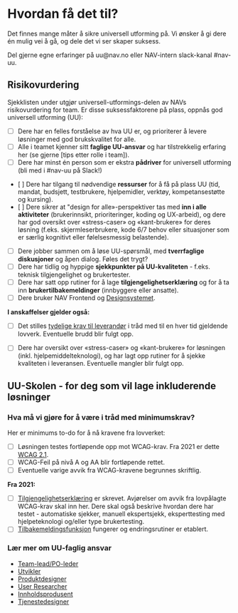 # Hvordan få det til?
<p class="typo-ingress">Det finnes mange måter å sikre universell utforming på. Vi ønsker å gi dere én mulig vei å gå, og dele det vi ser skaper suksess.</p>
Del gjerne egne erfaringer på uu@nav.no eller NAV-intern slack-kanal #nav-uu.

## Risikovurdering
Sjekklisten under utgjør universell-utformings-delen av NAVs risikovurdering for team. 
Er disse suksessfaktorene på plass, oppnås god universell utforming (UU):

- [ ] Dere har en felles forståelse av hva UU er, og prioriterer å levere løsninger med god brukskvalitet for alle.
- [ ] Alle i teamet kjenner sitt __faglige UU-ansvar__ og har tilstrekkelig erfaring her (se gjerne [tips etter rolle i team]).
- [ ] Dere har minst én person som er ekstra __pådriver__ for universell utforming (bli med i #nav-uu på Slack!) 
- [ ] Dere har tilgang til nødvendige __ressurser__ for å få på plass UU (tid, mandat, budsjett, testbrukere, hjelpemidler, verktøy, kompetansestøtte og kursing).
- [ ] Dere sikrer at "design for alle»-perspektiver tas med __inn i alle aktiviteter__ (brukerinnsikt, prioriteringer, koding og UX-arbeid), og dere har god oversikt over «stress-caser» og «kant-brukere» for deres løsning (f.eks. skjermleserbrukere, kode 6/7 behov eller situasjoner som er særlig kognitivt eller følelsesmessig belastende).
- [ ] Dere jobber sammen om å løse UU-spørsmål, med __tverrfaglige diskusjoner__ og åpen dialog. Føles det trygt?
- [ ] Dere har tidlig og hyppige __sjekkpunkter på UU-kvaliteten__ - f.eks. teknisk tilgjengelighet og brukertester.
- [ ] Dere har satt opp rutiner for å lage __tilgjengelighetserklæring__ og for å ta inn __brukertilbakemeldinger__ (innbyggere eller ansatte).
- [ ] Dere bruker NAV Frontend og [Designsystemet](https://design.nav.no/).

__I anskaffelser gjelder også:__ 
- [ ] Det stilles [tydelige krav til leverandør](hva-gjelder/krav-til-anskaffelseer.md) i tråd med til en hver tid gjeldende lovverk. Eventuelle brudd blir fulgt opp.
- [ ] Dere har oversikt over «stress-caser» og «kant-brukere» for løsningen (inkl. hjelpemiddelteknologi), og har lagt opp rutiner for å sjekke kvaliteten i leveransen. Eventuelle mangler blir fulgt opp.


<!-- Her kommer UU-skolen underlenker: -->

## UU-Skolen - for deg som vil lage inkluderende løsninger

<!-- helst ønsker jeg dette:
<ekspanderbartpanel tittel="Hva må vi gjøre for å være i tråd med minimumskrav?"> innholdet under (minus tittelen) </ekspanderbartpanel> -->
### Hva må vi gjøre for å være i tråd med minimumskrav?
Her er minimums to-do for å nå kravene fra lovverket:
- [ ] Løsningen testes fortløpende opp mot WCAG-krav. Fra 2021 er dette [WCAG 2.1](https://uu.difi.no/krav-og-regelverk/webdirektivet-og-wcag-21). 
- [ ] WCAG-Feil på nivå A og AA blir fortløpende rettet.
- [ ] Eventuelle varige avvik fra WCAG-kravene begrunnes skriftlig.

__Fra 2021:__ 
- [ ] [Tilgjengelighetserklæring](/hvordan-faa-det-til/tilgjengelighetserklæring.md) er skrevet. Avjørelser om avvik fra lovpålagte WCAG-krav skal inn her. Dere skal også beskrive hvordan dere har testet - automatiske sjekker, manuell ekspertsjekk, eksperttesting med hjelpeteknologi og/eller type brukertesting.
- [ ] [Tilbakemeldingsfunksjon](/hvordan-faa-det-til/tilbakemeldingsfunksjon.md) fungerer og endringsrutiner er etablert.

### Lær mer om UU-faglig ansvar
* [Team-lead/PO-leder](/Leder/) 
* [Utvikler](/Utvikler/)
* [Produktdesigner](/Produktdesigner/)
* [User Researcher](/UserResearcher/)
* [Innholdsprodusent](/Innholdsprodusent/)
* [Tjenestedesigner](/Tjenestedesigner/)
<!-- * [...](/hvordan-faa-det-til/) -->
